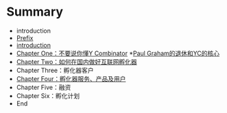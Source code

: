 # Summary

* introduction
* [Prefix](prefix.md)
* [introduction](introduction.md)
* [Chapter One：不要说你懂Y Combinator](chapter_one.md)
    *[Paul Graham的退休和YC的核心](chapter_one/retire.md) 
* [Chapter Two：如何在国内做好互联网孵化器](chapter_two.md)
* Chapter Three：孵化器客户
* [Chapter Four：孵化器服务、产品及用户](chapter_four.md)
* Chapter Five：融资
* Chapter Six：孵化计划
* End

